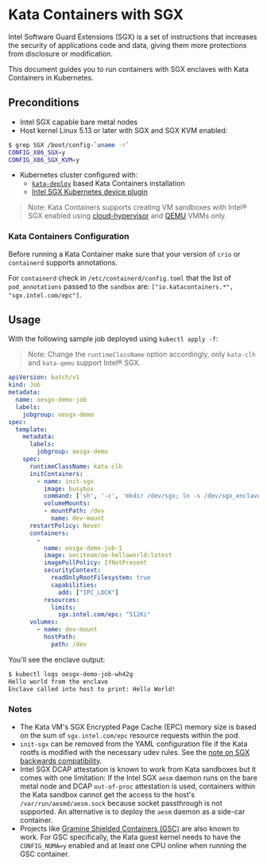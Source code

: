 # Kata Containers with SGX

Intel Software Guard Extensions (SGX) is a set of instructions that increases the security
of applications code and data, giving them more protections from disclosure or modification.

This document guides you to run containers with SGX enclaves with Kata Containers in Kubernetes.

## Preconditions

* Intel SGX capable bare metal nodes
* Host kernel Linux 5.13 or later with SGX and SGX KVM enabled:

```sh
$ grep SGX /boot/config-`uname -r`
CONFIG_X86_SGX=y
CONFIG_X86_SGX_KVM=y
```

* Kubernetes cluster configured with:
   * [`kata-deploy`](../../tools/packaging/kata-deploy) based Kata Containers installation
   * [Intel SGX Kubernetes device plugin](https://github.com/intel/intel-device-plugins-for-kubernetes/tree/main/cmd/sgx_plugin#deploying-with-pre-built-images)

> Note: Kata Containers supports creating VM sandboxes with Intel® SGX enabled
> using [cloud-hypervisor](https://github.com/cloud-hypervisor/cloud-hypervisor/) and [QEMU](https://www.qemu.org/) VMMs only.

### Kata Containers Configuration

Before running a Kata Container make sure that your version of `crio` or `containerd`
supports annotations.

For `containerd` check in `/etc/containerd/config.toml` that the list of `pod_annotations` passed
to the `sandbox` are: `["io.katacontainers.*", "sgx.intel.com/epc"]`.

## Usage

With the following sample job deployed using `kubectl apply -f`:

> Note: Change the `runtimeClassName` option accordingly, only `kata-clh` and `kata-qemu` support Intel® SGX.

```yaml
apiVersion: batch/v1
kind: Job
metadata:
  name: oesgx-demo-job
  labels:
    jobgroup: oesgx-demo
spec:
  template:
    metadata:
      labels:
        jobgroup: oesgx-demo
    spec:
      runtimeClassName: kata-clh
      initContainers:
        - name: init-sgx
          image: busybox
          command: ['sh', '-c', 'mkdir /dev/sgx; ln -s /dev/sgx_enclave /dev/sgx/enclave; ln -s /dev/sgx_provision /dev/sgx/provision']
          volumeMounts:
          - mountPath: /dev
            name: dev-mount
      restartPolicy: Never
      containers:
        -
          name: eosgx-demo-job-1
          image: oeciteam/oe-helloworld:latest
          imagePullPolicy: IfNotPresent
          securityContext:
            readOnlyRootFilesystem: true
            capabilities:
              add: ["IPC_LOCK"]
          resources:
            limits:
              sgx.intel.com/epc: "512Ki"
      volumes:
        - name: dev-mount
          hostPath:
            path: /dev
```

You'll see the enclave output:

```sh
$ kubectl logs oesgx-demo-job-wh42g
Hello world from the enclave
Enclave called into host to print: Hello World!
```

### Notes

* The Kata VM's SGX Encrypted Page Cache (EPC) memory size is based on the sum of `sgx.intel.com/epc`
resource requests within the pod.
* `init-sgx` can be removed from the YAML configuration file if the Kata rootfs is modified with the
necessary udev rules.
   See the [note on SGX backwards compatibility](https://github.com/intel/intel-device-plugins-for-kubernetes/tree/main/cmd/sgx_plugin#backwards-compatibility-note).
* Intel SGX DCAP attestation is known to work from Kata sandboxes but it comes with one limitation: If
the Intel SGX `aesm` daemon runs on the bare metal node and DCAP `out-of-proc` attestation is used,
containers within the Kata sandbox cannot get the access to the host's `/var/run/aesmd/aesm.sock`
because socket passthrough is not supported. An alternative is to deploy the `aesm` daemon as a side-car
container.
* Projects like [Gramine Shielded Containers (GSC)](https://gramine-gsc.readthedocs.io/en/latest/) are
also known to work. For GSC specifically, the Kata guest kernel needs to have the `CONFIG_NUMA=y`
enabled and at least one CPU online when running the GSC container.
